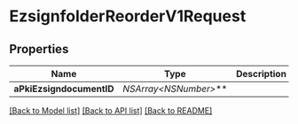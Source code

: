 # EzsignfolderReorderV1Request

## Properties
Name | Type | Description | Notes
------------ | ------------- | ------------- | -------------
**aPkiEzsigndocumentID** | **NSArray&lt;NSNumber*&gt;*** |  | 

[[Back to Model list]](../README.md#documentation-for-models) [[Back to API list]](../README.md#documentation-for-api-endpoints) [[Back to README]](../README.md)


